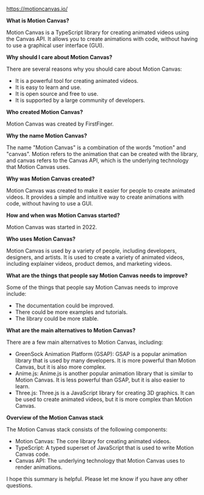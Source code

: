 https://motioncanvas.io/

**What is Motion Canvas?**

Motion Canvas is a TypeScript library for creating animated videos using the Canvas API. It allows you to create animations with code, without having to use a graphical user interface (GUI).

**Why should I care about Motion Canvas?**

There are several reasons why you should care about Motion Canvas:

- It is a powerful tool for creating animated videos.
- It is easy to learn and use.
- It is open source and free to use.
- It is supported by a large community of developers.

**Who created Motion Canvas?**

Motion Canvas was created by FirstFinger.

**Why the name Motion Canvas?**

The name "Motion Canvas" is a combination of the words "motion" and "canvas". Motion refers to the animation that can be created with the library, and canvas refers to the Canvas API, which is the underlying technology that Motion Canvas uses.

**Why was Motion Canvas created?**

Motion Canvas was created to make it easier for people to create animated videos. It provides a simple and intuitive way to create animations with code, without having to use a GUI.

**How and when was Motion Canvas started?**

Motion Canvas was started in 2022.

**Who uses Motion Canvas?**

Motion Canvas is used by a variety of people, including developers, designers, and artists. It is used to create a variety of animated videos, including explainer videos, product demos, and marketing videos.

**What are the things that people say Motion Canvas needs to improve?**

Some of the things that people say Motion Canvas needs to improve include:

- The documentation could be improved.
- There could be more examples and tutorials.
- The library could be more stable.

**What are the main alternatives to Motion Canvas?**

There are a few main alternatives to Motion Canvas, including:

- GreenSock Animation Platform (GSAP): GSAP is a popular animation library that is used by many developers. It is more powerful than Motion Canvas, but it is also more complex.
- Anime.js: Anime.js is another popular animation library that is similar to Motion Canvas. It is less powerful than GSAP, but it is also easier to learn.
- Three.js: Three.js is a JavaScript library for creating 3D graphics. It can be used to create animated videos, but it is more complex than Motion Canvas.

**Overview of the Motion Canvas stack**

The Motion Canvas stack consists of the following components:

- Motion Canvas: The core library for creating animated videos.
- TypeScript: A typed superset of JavaScript that is used to write Motion Canvas code.
- Canvas API: The underlying technology that Motion Canvas uses to render animations.

I hope this summary is helpful. Please let me know if you have any other questions.
